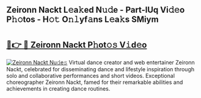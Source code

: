 ## Zeironn Nackt L𝚎a𝚔ed N𝚞𝚍e - Part-lUq Vi𝚍𝚎o P𝚑𝚘tos - H𝚘𝚝 O𝚗𝚕yf𝚊ns L𝚎a𝚔s SMiym

# <h2><a href="http://kf9vu1.oniu.top/?m=Zeironn+Nackt">🔗👉 🔴 Zeironn Nackt P𝚑ot𝚘𝚜 V𝚒d𝚎o</a></h2>

[![Zeironn Nackt Nu𝚍e𝚜](https://i.imgur.com/0qMVB7G.gif)](http://kf9vu1.oniu.top/?m=Zeironn+Nackt)
Virtual dance creator and web entertainer Zeironn Nackt, celebrated for disseminating dance and lifestyle inspiration through solo and collaborative performances and short videos. Exceptional choreographer Zeironn Nackt, famed for their remarkable abilities and achievements in creating dance routines.  

